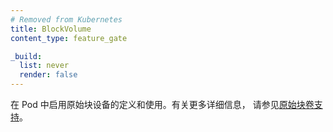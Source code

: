 ```yaml
---
# Removed from Kubernetes
title: BlockVolume
content_type: feature_gate

_build:
  list: never
  render: false
---
```


<!--
Enable the definition and consumption of raw block devices in Pods.
See [Raw Block Volume Support](/docs/concepts/storage/persistent-volumes/#raw-block-volume-support)
for more details.
-->
在 Pod 中启用原始块设备的定义和使用。有关更多详细信息，
请参见[原始块卷支持](/zh-cn/docs/concepts/storage/persistent-volumes/#raw-block-volume-support)。
